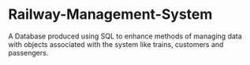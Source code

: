 # Railway-Management-System
A Database produced using SQL to enhance methods of managing data with objects associated with the system like trains, customers and passengers.
